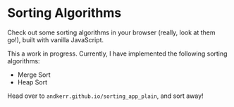 Sorting Algorithms
==================
Check out some sorting algorithms in your browser (really, look at them go!),
built with vanilla JavaScript.

This a work in progress. Currently, I have implemented the following sorting algorithms:
-   Merge Sort
-   Heap Sort

Head over to `andkerr.github.io/sorting_app_plain`, and sort away!
